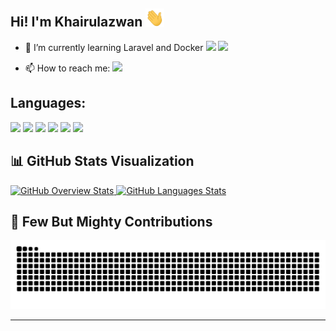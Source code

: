 
<!-- [![Header](https://raw.githubusercontent.com/khairulazwan/khairulazwan/main/readme_header.png "Header")]() -->

## Hi! I'm Khairulazwan <img src="https://raw.githubusercontent.com/mfirdausj/mfirdausj/main/assets/wave.gif" width="30px">

- 🌱 I’m currently learning Laravel and Docker 
<code><img src="https://img.shields.io/badge/Laravel-FF0000?style=for-the-badge&logo=laravel&logoColor=white"></code>
<code><img src="https://img.shields.io/badge/Docker-0000A0?style=for-the-badge&logo=docker&logoColor=white"></code>


- 📫 How to reach me: <code><a href="https://www.linkedin.com/in/mohd-khairulazwan-sulaiman/" target="_blank"><img src="https://img.shields.io/badge/LinkedIn-0077B5?style=for-the-badge&logo=linkedin&logoColor=white"></a></code>

## Languages:
<code><img src="https://img.shields.io/badge/JavaScript-323330?style=for-the-badge&logo=javascript&logoColor=F7DF1E"></code>
<code><img src="https://img.shields.io/badge/Node.js-43853D?style=for-the-badge&logo=node.js&logoColor=white"></code>
<code><img src="https://img.shields.io/badge/C%2B%2B-00599C?style=for-the-badge&logo=c%2B%2B&logoColor=white"></code>
<code><img src="https://img.shields.io/badge/Java-ED8B00?style=for-the-badge&logo=java&logoColor=white"></code>
<code><img src="https://img.shields.io/badge/PHP-777BB4?style=for-the-badge&logo=php&logoColor=white"></code>
<code><img src="https://img.shields.io/badge/Laravel-FF0000?style=for-the-badge&logo=laravel&logoColor=white"></code>


## 📊 GitHub Stats Visualization

<a href="https://github.com/Khairulazwan/github-stats">
  <img src="https://github.com/Khairulazwan/github-stats/blob/master/generated/overview.svg" alt="GitHub Overview Stats">
  <img src="https://github.com/Khairulazwan/github-stats/blob/master/generated/languages.svg" alt="GitHub Languages Stats">
</a>

## 🐍 Few But Mighty Contributions

<div align="center">
  <picture>
    <source media="(prefers-color-scheme: dark)" srcset="https://raw.githubusercontent.com/Khairulazwan/Khairulazwan/output/github-contribution-grid-snake-dark.svg" />
    <source media="(prefers-color-scheme: light)" srcset="https://raw.githubusercontent.com/Khairulazwan/Khairulazwan/output/github-contribution-grid-snake.svg" />
    <img alt="github-snake" src="https://raw.githubusercontent.com/Khairulazwan/Khairulazwan/output/github-contribution-grid-snake.svg" />
  </picture>
</div>

<hr>
<!---
Khairulazwan/Khairulazwan is a ✨ special ✨ repository because its `README.md` (this file) appears on your GitHub profile.
You can click the Preview link to take a look at your changes.
--->
